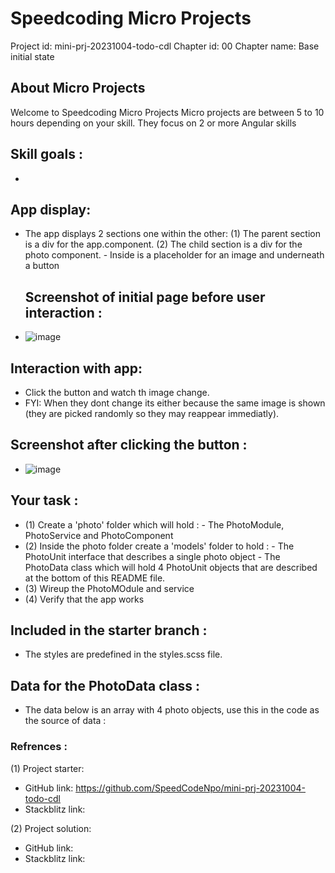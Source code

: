 # Speedcoding Micro Projects

Project id: mini-prj-20231004-todo-cdl
Chapter id: 00
Chapter name: Base initial state

## About Micro Projects

Welcome to Speedcoding Micro Projects
Micro projects are between 5 to 10 hours depending on your skill.
They focus on 2 or more Angular skills

## Skill goals :

- 

## App display:

- The app displays 2 sections one within the other:
  (1) The parent section is a div for the app.component.
  (2) The child section is a div for the photo component.
      - Inside is a placeholder for an image and underneath a button 

  ## Screenshot of initial page before user interaction :

- ![image](https://github.com/SpeedCodeNpo/ng-exercises/assets/132397719/72dce3f5-902a-4095-8c18-69cae7dab5fa)

## Interaction with app:

- Click the button and watch th image change.
- FYI: When they dont change its either because the same image is shown (they are picked randomly so they may reappear immediatly).

## Screenshot after clicking the button :

- ![image](https://github.com/SpeedCodeNpo/ng-exercises/assets/132397719/58642e75-2829-4c15-8e03-e7c322338efb)


## Your task :

- (1) Create a 'photo' folder which will hold :
      - The PhotoModule, PhotoService and PhotoComponent
- (2) Inside the photo folder create a 'models' folder to hold :
      - The PhotoUnit interface that describes a single photo object
      - The PhotoData class which will hold 4 PhotoUnit objects that are described at the bottom of this README file.
- (3) Wireup the PhotoMOdule and service
- (4) Verify that the app works

## Included in the starter branch :

- The styles are predefined in the styles.scss file.

## Data for the PhotoData class :

- The data below is an array with 4 photo objects, use this in the code as the source of data :


### Refrences :

(1) Project starter:

- GitHub link: https://github.com/SpeedCodeNpo/mini-prj-20231004-todo-cdl
- Stackblitz link:

(2) Project solution:

- GitHub link: 
- Stackblitz link:
